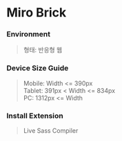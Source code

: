 # Miro Brick

### Environment
> 형태: 반응형 웹

### Device Size Guide
> Mobile: Width <= 390px  
> Tablet: 391px < Width <= 834px  
> PC: 1312px <= Width

### Install Extension
> Live Sass Compiler
